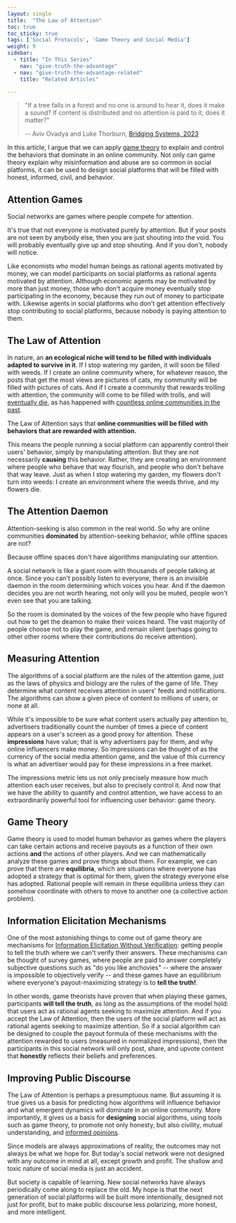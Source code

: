 ```yaml
---
layout: single
title:  "The Law of Attention"
toc: true
toc_sticky: true
tags: ['Social Protocols', 'Game Theory and Social Media']
weight: 9
sidebar:
  - title: "In This Series"
    nav: "give-truth-the-advantage"
  - nav: "give-truth-the-advantage-related"
    title: "Related Articles"

---
```



> "If a tree falls in a forest and no one is around to hear it, does it make a sound?
> If content is distributed and no attention is paid to it, does it matter?"
>
> -- Aviv Ovadya and Luke Thorburn, [Bridging Systems, 2023](https://arxiv.org/pdf/2301.09976.pdf)


In this article, I argue that we can apply [game theory](https://en.wikipedia.org/wiki/Game_theory) to explain and control the behaviors that dominate in an online community. Not only can game theory explain why misinformation and abuse are so common in social platforms, it can be used to design social platforms that will be filled with honest, informed, civil, and behavior.

<!--more-->

## Attention Games

Social networks are games where people compete for attention. 

It's true that not everyone is motivated purely by attention. But if your posts are not seen by anybody else, then you are just shouting into the void. You will probably eventually give up and stop shouting. And if you don't, nobody will notice.

Like economists who model human beings as rational agents motivated by money, we can model participants on social platforms as rational agents motivated by attention. Although economic agents may be motivated by more than just money, those who don't acquire money eventually stop participating in the economy, because they run out of money to participate with. Likewise agents in social platforms who don't get attention effectively stop contributing to social platforms, because nobody is paying attention to them.

## The Law of Attention

In nature, an **an ecological niche will tend to be filled with individuals adapted to survive in it**. If I stop watering my garden, it will soon be filled with weeds. If I create an online community where, for whatever reason, the posts that get the most views are pictures of cats, my community will be filled with pictures of cats. And if I create a community that rewards trolling with attention, the community will come to be filled with trolls, and will [eventually die](https://www.lesswrong.com/posts/tscc3e5eujrsEeFN4/well-kept-gardens-die-by-pacifism), as has happened with [countless online communities in the past](https://www.gwern.net/docs/technology/2005-shirky-agroupisitsownworstenemy.pdf).

The Law of Attention says that **online communities will be filled with behaviors that are rewarded with attention.**

This means the people running a social platform can apparently control their users' behavior, simply by manipulating attention. But they are not necessarily **causing** this behavior. Rather, they are creating an environment where people who behave that way flourish, and people who don't behave that way leave. Just as when I stop watering my garden, my flowers don't turn into weeds: I create an environment where the weeds thrive, and my flowers die.

## The Attention Daemon

Attention-seeking is also common in the real world. So why are online communities **dominated** by attention-seeking behavior, while offline spaces are not? 

Because offline spaces don't have algorithms manipulating our attention.

A social network is like a giant room with thousands of people talking at once. Since you can't possibly listen to everyone, there is an invisible daemon in the room determining which voices you hear. And if the daemon decides you are not worth hearing, not only will you be muted, people won't even see that you are talking.

So the room is dominated by the voices of the few people who have figured out how to get the deamon to make their voices heard. The vast majority of people choose not to play the game, and remain silent (perhaps going to other other rooms where their contributions do receive attention). 

## Measuring Attention

<!--
[TODO: reference person who coined attention economy].
[todo: eher Roy Attention Networks]
-->

The algorithms of a social platform are the rules of the attention game, just as the laws of physics and biology are the rules of the game of life. They determine what content receives attention in users' feeds and notifications. The algorithms can show a given piece of content to millions of users, or none at all. 

While it's impossible to be sure what content users actually pay attention to, advertisers traditionally count the number of times a piece of content appears on a user's screen as a good proxy for attention. These **impressions** have value; that is why advertisers pay for them, and why online influencers make money. So impressions can be thought of as the currency of the social media attention game, and the value of this currency is what an advertiser would pay for these impressions in a free market.

The impressions metric lets us not only precisely measure how much attention each user receives, but also to precisely control it. And now that we have the ability to quantify and control attention, we have access to an extraordinarily powerful tool for influencing user behavior: game theory.

## Game Theory

Game theory is used to model human behavior as games where the players can take certain actions and receive payouts as a function of their own actions **and** the actions of other players. And we can mathematically analyze these games and prove things about them. For example, we can prove that there are **equilibria**, which are situations where everyone has adopted a strategy that is optimal for them, given the strategy everyone else has adopted. Rational people will remain in these equilibria unless they can somehow coordinate with others to move to another one (a collective action problem).

## Information Elicitation Mechanisms

One of the most astonishing things to come out of game theory are mechanisms for [Information Elicitation Without Verification](/information-elicitation-mechanisms): getting people to tell the truth where we can't verify their answers. These mechanisms can be thought of survey games, where people are paid to answer completely subjective questions such as "do you like anchovies" -- where the answer is impossible to objectively verify -- and these games have an equilibrium where everyone's payout-maximizing strategy is to **tell the truth!**.

In other words, game theorists have proven that when playing these games, participants **will tell the truth**, as long as the assumptions of the model hold: that users act as rational agents seeking to maximize attention. And if you accept the Law of Attention, then the users of the social platform *will* act as rational agents seeking to maximize attention. So if a social algorithm can be designed to couple the payout formula of these mechanisms with the attention rewarded to users (measured in normalized impressions), then the participants in this social network will only post, share, and upvote content that **honestly** reflects their beliefs and preferences.

## Improving Public Discourse

The Law of Attention is perhaps a presumptuous name. But assuming it is true gives us a basis for predicting how algorithms will influence behavior and what emergent dynamics will dominate in an online community. More importantly, it gives us a basis for **designing** social algorithms, using tools such as game theory, to promote not only honesty, but also civility, mutual understanding, and [informed opinions](/the-deliberative-poll). 

Since models are always approximations of reality, the outcomes may not always be what we hope for. But today's social network were not designed with any outcome in mind at all, except growth and profit. The shallow and toxic nature of social media is just an accident.

But society is capable of learning. New social networks have always periodically come along to replace the old. My hope is that the next generation of social platforms will be built more intentionally, designed not just for profit, but to make public discourse less polarizing, more honest, and more intelligent.

<!--
## Next in this Series: [The Deliberative Poll](/the-deliberative-poll)
-->
